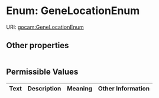 
# Enum: GeneLocationEnum




URI: [gocam:GeneLocationEnum](http://w3id.org/ontogpt/gocam/GeneLocationEnum)


## Other properties

|  |  |  |
| --- | --- | --- |

## Permissible Values

| Text | Description | Meaning | Other Information |
| :--- | :---: | :---: | ---: |

